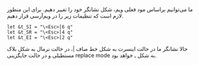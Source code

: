 ما می‌توانیم براساس مود فعلی ویم، شکل نشانگر خود را تغییر دهیم. 
برای این‌ منظور لازم است که تنظیمات زیر را در ویم‌آرسی قرار دهیم.

```
let &t_SI = "\<Esc>[6 q"
let &t_SR = "\<Esc>[4 q"
let &t_EI = "\<Esc>[2 q"
```

حالا نشانگر ما در حالت اینسرت به شکل خط صاف |، در خالت نرمال به شکل بلاک مستطیلی و در حالت جایگزینی replace mode به شکل ـ خواهد بود.
